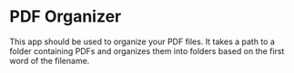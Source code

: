 # PDF Organizer

This app should be used to organize your PDF files. It takes a path to a folder containing PDFs
and organizes them into folders based on the first word of the filename.
